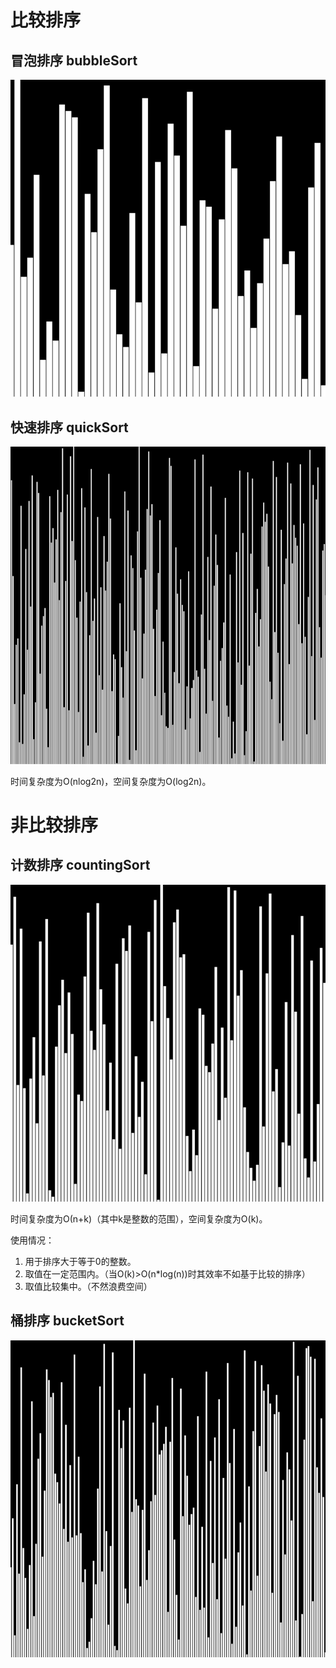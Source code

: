 # 比较排序

## 冒泡排序 bubbleSort

![bubbleSort](bubbleSort.gif)

## 快速排序 quickSort

![quickSort](quickSort.gif)

时间复杂度为O(nlog2n)，空间复杂度为O(log2n)。

# 非比较排序

## 计数排序 countingSort

![countingSort](countingSort.gif)

时间复杂度为Ο(n+k)（其中k是整数的范围），空间复杂度为O(k)。

使用情况：

1. 用于排序大于等于0的整数。
2. 取值在一定范围内。（当O(k)>O(n*log(n))时其效率不如基于比较的排序）
3. 取值比较集中。（不然浪费空间）

## 桶排序 bucketSort

![bucketSort](bucketSort.gif)